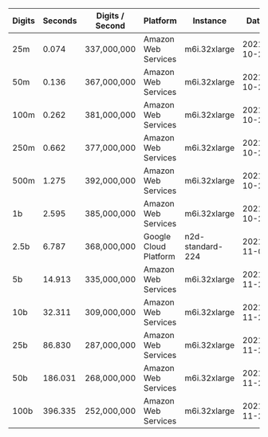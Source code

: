 | Digits | Seconds | Digits / Second | Platform | Instance | Date | Files |
| ------ | ------- | --------------- | -------- | -------- | ---- | ----- |
| 25m | 0.074 | 337,000,000 | Amazon Web Services | m6i.32xlarge | 2021-10-29 | [cfg](../Amazon%20Web%20Services/m6i.32xlarge/Sin%281%29%20%5BSeries%5D/Sin%281%29%20-%2020211029-152051.cfg) [out](../Amazon%20Web%20Services/m6i.32xlarge/Sin%281%29%20%5BSeries%5D/Sin%281%29%20-%2020211029-152051.out) [txt](../Amazon%20Web%20Services/m6i.32xlarge/Sin%281%29%20%5BSeries%5D/Sin%281%29%20-%2020211029-152051.txt) |
| 50m | 0.136 | 367,000,000 | Amazon Web Services | m6i.32xlarge | 2021-10-29 | [cfg](../Amazon%20Web%20Services/m6i.32xlarge/Sin%281%29%20%5BSeries%5D/Sin%281%29%20-%2020211029-160309.cfg) [out](../Amazon%20Web%20Services/m6i.32xlarge/Sin%281%29%20%5BSeries%5D/Sin%281%29%20-%2020211029-160309.out) [txt](../Amazon%20Web%20Services/m6i.32xlarge/Sin%281%29%20%5BSeries%5D/Sin%281%29%20-%2020211029-160309.txt) |
| 100m | 0.262 | 381,000,000 | Amazon Web Services | m6i.32xlarge | 2021-10-29 | [cfg](../Amazon%20Web%20Services/m6i.32xlarge/Sin%281%29%20%5BSeries%5D/Sin%281%29%20-%2020211029-160314.cfg) [out](../Amazon%20Web%20Services/m6i.32xlarge/Sin%281%29%20%5BSeries%5D/Sin%281%29%20-%2020211029-160314.out) [txt](../Amazon%20Web%20Services/m6i.32xlarge/Sin%281%29%20%5BSeries%5D/Sin%281%29%20-%2020211029-160314.txt) |
| 250m | 0.662 | 377,000,000 | Amazon Web Services | m6i.32xlarge | 2021-10-29 | [cfg](../Amazon%20Web%20Services/m6i.32xlarge/Sin%281%29%20%5BSeries%5D/Sin%281%29%20-%2020211029-160322.cfg) [out](../Amazon%20Web%20Services/m6i.32xlarge/Sin%281%29%20%5BSeries%5D/Sin%281%29%20-%2020211029-160322.out) [txt](../Amazon%20Web%20Services/m6i.32xlarge/Sin%281%29%20%5BSeries%5D/Sin%281%29%20-%2020211029-160322.txt) |
| 500m | 1.275 | 392,000,000 | Amazon Web Services | m6i.32xlarge | 2021-10-29 | [cfg](../Amazon%20Web%20Services/m6i.32xlarge/Sin%281%29%20%5BSeries%5D/Sin%281%29%20-%2020211029-171337.cfg) [out](../Amazon%20Web%20Services/m6i.32xlarge/Sin%281%29%20%5BSeries%5D/Sin%281%29%20-%2020211029-171337.out) [txt](../Amazon%20Web%20Services/m6i.32xlarge/Sin%281%29%20%5BSeries%5D/Sin%281%29%20-%2020211029-171337.txt) |
| 1b | 2.595 | 385,000,000 | Amazon Web Services | m6i.32xlarge | 2021-10-29 | [cfg](../Amazon%20Web%20Services/m6i.32xlarge/Sin%281%29%20%5BSeries%5D/Sin%281%29%20-%2020211029-171350.cfg) [out](../Amazon%20Web%20Services/m6i.32xlarge/Sin%281%29%20%5BSeries%5D/Sin%281%29%20-%2020211029-171350.out) [txt](../Amazon%20Web%20Services/m6i.32xlarge/Sin%281%29%20%5BSeries%5D/Sin%281%29%20-%2020211029-171350.txt) |
| 2.5b | 6.787 | 368,000,000 | Google Cloud Platform | n2d-standard-224 | 2021-11-06 | [cfg](../Google%20Cloud%20Platform/n2d-standard-224/Sin%281%29%20%5BSeries%5D/Sin%281%29%20-%2020211106-220631.cfg) [out](../Google%20Cloud%20Platform/n2d-standard-224/Sin%281%29%20%5BSeries%5D/Sin%281%29%20-%2020211106-220631.out) [txt](../Google%20Cloud%20Platform/n2d-standard-224/Sin%281%29%20%5BSeries%5D/Sin%281%29%20-%2020211106-220631.txt) |
| 5b | 14.913 | 335,000,000 | Amazon Web Services | m6i.32xlarge | 2021-11-27 | [cfg](../Amazon%20Web%20Services/m6i.32xlarge/Sin%281%29%20%5BSeries%5D/Sin%281%29%20-%2020211127-150156.cfg) [out](../Amazon%20Web%20Services/m6i.32xlarge/Sin%281%29%20%5BSeries%5D/Sin%281%29%20-%2020211127-150156.out) [txt](../Amazon%20Web%20Services/m6i.32xlarge/Sin%281%29%20%5BSeries%5D/Sin%281%29%20-%2020211127-150156.txt) |
| 10b | 32.311 | 309,000,000 | Amazon Web Services | m6i.32xlarge | 2021-11-27 | [cfg](../Amazon%20Web%20Services/m6i.32xlarge/Sin%281%29%20%5BSeries%5D/Sin%281%29%20-%2020211127-150249.cfg) [out](../Amazon%20Web%20Services/m6i.32xlarge/Sin%281%29%20%5BSeries%5D/Sin%281%29%20-%2020211127-150249.out) [txt](../Amazon%20Web%20Services/m6i.32xlarge/Sin%281%29%20%5BSeries%5D/Sin%281%29%20-%2020211127-150249.txt) |
| 25b | 86.830 | 287,000,000 | Amazon Web Services | m6i.32xlarge | 2021-11-27 | [cfg](../Amazon%20Web%20Services/m6i.32xlarge/Sin%281%29%20%5BSeries%5D/Sin%281%29%20-%2020211127-150509.cfg) [out](../Amazon%20Web%20Services/m6i.32xlarge/Sin%281%29%20%5BSeries%5D/Sin%281%29%20-%2020211127-150509.out) [txt](../Amazon%20Web%20Services/m6i.32xlarge/Sin%281%29%20%5BSeries%5D/Sin%281%29%20-%2020211127-150509.txt) |
| 50b | 186.031 | 268,000,000 | Amazon Web Services | m6i.32xlarge | 2021-11-27 | [cfg](../Amazon%20Web%20Services/m6i.32xlarge/Sin%281%29%20%5BSeries%5D/Sin%281%29%20-%2020211127-150959.cfg) [out](../Amazon%20Web%20Services/m6i.32xlarge/Sin%281%29%20%5BSeries%5D/Sin%281%29%20-%2020211127-150959.out) [txt](../Amazon%20Web%20Services/m6i.32xlarge/Sin%281%29%20%5BSeries%5D/Sin%281%29%20-%2020211127-150959.txt) |
| 100b | 396.335 | 252,000,000 | Amazon Web Services | m6i.32xlarge | 2021-11-27 | [cfg](../Amazon%20Web%20Services/m6i.32xlarge/Sin%281%29%20%5BSeries%5D/Sin%281%29%20-%2020211127-152003.cfg) [out](../Amazon%20Web%20Services/m6i.32xlarge/Sin%281%29%20%5BSeries%5D/Sin%281%29%20-%2020211127-152003.out) [txt](../Amazon%20Web%20Services/m6i.32xlarge/Sin%281%29%20%5BSeries%5D/Sin%281%29%20-%2020211127-152003.txt) |
